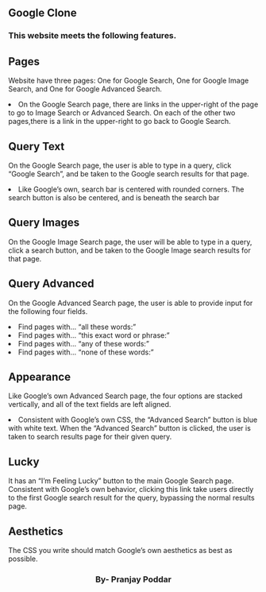 


## Google Clone

### This website meets the following features.

  

<h2>Pages</h2>

<p>Website have three pages: One for Google Search, One for Google Image Search, and One for Google Advanced Search.

<li/>On the Google Search page, there are links in the upper-right of the page to go to Image Search or Advanced Search. On each of the other two pages,there is a link in the upper-right to go back to Google Search.

  

<h2>Query Text</h2>

<p>On the Google Search page, the user is able to type in a query, click “Google Search”, and be taken to the Google search results for that page.</p>

<li/>Like Google’s own, search bar is centered with rounded corners. The search button is also be centered, and is beneath the search bar

  

<h2>Query Images</h2>

<p> On the Google Image Search page, the user will be able to type in a query, click a search button, and be taken to the Google Image search results for that page.</p>

  

<h2>Query Advanced</h2>

<p>On the Google Advanced Search page, the user is able to provide input for the following four fields.</p>

<li/>Find pages with… “all these words:”

<li/>Find pages with… “this exact word or phrase:”

<li/>Find pages with… “any of these words:”

<li/>Find pages with… “none of these words:”


<h2>Appearance</h2>
<p> Like Google’s own Advanced Search page, the four options are stacked vertically, and all of the text fields are left aligned.</p>

<li/>Consistent with Google’s own CSS, the “Advanced Search” button is blue with white text. When the “Advanced Search” button is clicked, the user is taken to search results page for their given query.

  

<h2>Lucky</h2> 
<p>It has an “I’m Feeling Lucky” button to the main Google Search page. Consistent with Google’s own behavior, clicking this link take users directly to the first
Google search result for the query, bypassing the normal results page.</p>

  

<h2>Aesthetics</h2>
<p> The CSS you write should match Google’s own aesthetics as best as possible.</p>
<div align =center">
<h3 align='center' > By- Pranjay Poddar</h3>
</div>